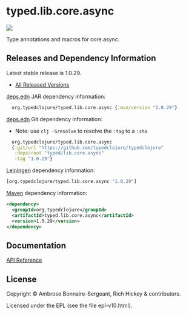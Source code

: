 <!-- DO NOT EDIT! Instead, edit `dev/resources/root-templates/typed/lib.core.async/README.md` and run `./script/regen-selmer.sh` -->
# typed.lib.core.async

<a href='https://typedclojure.org'><img src='images/part-of-typed-clojure-project.png'></a>

Type annotations and macros for core.async.

## Releases and Dependency Information

Latest stable release is 1.0.29.

* [All Released Versions](https://clojars.org/org.typedclojure/typed.lib.core.async)

[deps.edn](https://clojure.org/reference/deps_and_cli) JAR dependency information:

```clj
  org.typedclojure/typed.lib.core.async {:mvn/version "1.0.29"}
 ```

[deps.edn](https://clojure.org/reference/deps_and_cli) Git dependency information:

- Note: use `clj -Sresolve` to resolve the `:tag` to a `:sha`

```clj
  org.typedclojure/typed.lib.core.async
  {:git/url "https://github.com/typedclojure/typedclojure"
   :deps/root "typed/lib.core.async"
   :tag "1.0.29"}
```

[Leiningen](https://github.com/technomancy/leiningen) dependency information:

```clojure
[org.typedclojure/typed.lib.core.async "1.0.29"]
```

[Maven](https://maven.apache.org/) dependency information:

```XML
<dependency>
  <groupId>org.typedclojure</groupId>
  <artifactId>typed.lib.core.async</artifactId>
  <version>1.0.29</version>
</dependency>
```

## Documentation

[API Reference](https://api.typedclojure.org/latest/typed.lib.core.async/index.html)

## License

Copyright © Ambrose Bonnaire-Sergeant, Rich Hickey & contributors.

Licensed under the EPL (see the file epl-v10.html).
